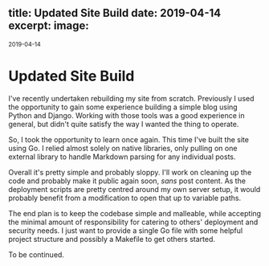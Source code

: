 title: Updated Site Build
date: 2019-04-14
excerpt: 
image: 
---
<small>2019-04-14</small>
# Updated Site Build

I've recently undertaken rebuilding my site from scratch. Previously I used the opportunity to
gain some experience building a simple blog using Python and Django. Working with those tools
was a good experience in general, but didn't quite satisfy the way I wanted the thing to operate.

So, I took the opportunity to learn once again. This time I've built the site using Go. I relied
almost solely on native libraries, only pulling on one external library to handle Markdown parsing
for any individual posts.

Overall it's pretty simple and probably sloppy. I'll work on cleaning up the code and probably make
it public again soon, *sans* post content. As the deployment scripts are pretty centred around my own
server setup, it would probably benefit from a modification to open that up to variable paths.

The end plan is to keep the codebase simple and malleable, while accepting the minimal amount of responsibility
for catering to others' deployment and security needs. I just want to provide a single Go file with some helpful
project structure and possibly a Makefile to get others started.

To be continued.

